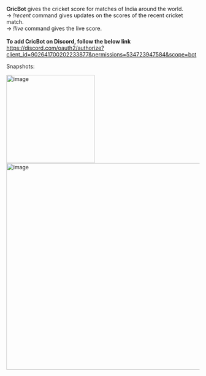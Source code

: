 **CricBot** gives the cricket score for matches of India around the world. <br />
-> *!recent* command gives updates on the scores of the recent cricket match. <br />
-> *!live* command gives the live score. <br />
<br />
**To add CricBot on Discord, follow the below link** <br />
https://discord.com/oauth2/authorize?client_id=902641700202233877&permissions=534723947584&scope=bot

Snapshots: <br />

<img width="230" alt="image" src="https://user-images.githubusercontent.com/95857656/151566012-c73f6ed0-24be-4543-85bc-bef9099c7567.png">

<img width="539" alt="image" src="https://user-images.githubusercontent.com/95857656/151566429-b726de54-6cd2-40ba-bd34-75dad7226069.png">
